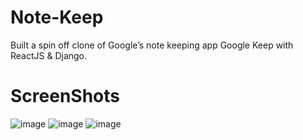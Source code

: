 # Note-Keep
Built a spin off clone of Google’s note keeping app Google Keep with ReactJS & Django.

# ScreenShots
![image](https://user-images.githubusercontent.com/51380434/123159558-c7f17e80-d48a-11eb-9db4-baa35e975e5e.png)
![image](https://user-images.githubusercontent.com/51380434/123159581-cf188c80-d48a-11eb-80ba-04037d6b9822.png)
![image](https://user-images.githubusercontent.com/51380434/123159613-d93a8b00-d48a-11eb-9097-36919217b85a.png)

